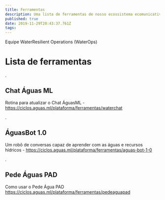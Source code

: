 ```yaml
---
title: Ferramentas
description: Uma lista de ferramentas de nosso ecossistema ecomunicativo
published: true
date: 2019-11-29T20:43:37.761Z
tags: 
---
```


Equipe WaterResilient Operations (WaterOps)


# Lista de ferramentas

.
## Chat Águas ML

Rotina para atualizar o Chat ÁguasML - https://ciclos.aguas.ml/plataforma/ferramentas/waterchat

.
## ÁguasBot 1.0

Um robô de conversas capaz de aprender com as águas e recursos hídricos - https://ciclos.aguas.ml/plataforma/ferramentas/aguas-bot-1-0

.
## Pede Águas PAD

Como usar o Pede Água PAD
https://ciclos.aguas.ml/plataforma/ferramentas/pedeaguapad